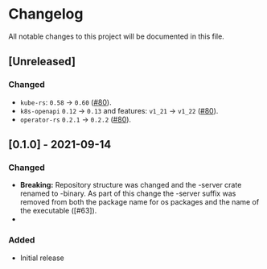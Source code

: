 # Changelog

All notable changes to this project will be documented in this file.

## [Unreleased]

### Changed

- `kube-rs`: `0.58` → `0.60` ([#80]).
- `k8s-openapi` `0.12` → `0.13` and features: `v1_21` → `v1_22` ([#80]).
- `operator-rs` `0.2.1` → `0.2.2` ([#80]).

[#80]: https://github.com/stackabletech/regorule-operator/pull/80

## [0.1.0] - 2021-09-14


### Changed
- **Breaking:** Repository structure was changed and the -server crate renamed to -binary. As part of this change the -server suffix was removed from both the package name for os packages and the name of the executable ([#63]).
- 
### Added

- Initial release
